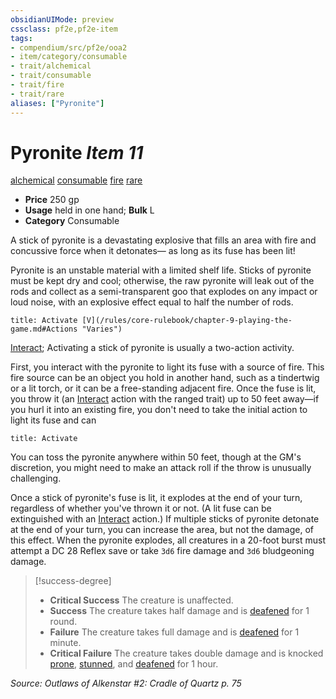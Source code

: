 ```yaml
---
obsidianUIMode: preview
cssclass: pf2e,pf2e-item
tags:
- compendium/src/pf2e/ooa2
- item/category/consumable
- trait/alchemical
- trait/consumable
- trait/fire
- trait/rare
aliases: ["Pyronite"]
---
```

# Pyronite *Item 11*  
[alchemical](/rules/traits/alchemical.md)  [consumable](/rules/traits/consumable.md)  [fire](/rules/traits/fire.md)  [rare](/rules/traits/rare.md)  

- **Price** 250 gp
- **Usage** held in one hand; **Bulk** L
- **Category** Consumable

A stick of pyronite is a devastating explosive that fills an area with fire and concussive force when it detonates— as long as its fuse has been lit!

Pyronite is an unstable material with a limited shelf life. Sticks of pyronite must be kept dry and cool; otherwise, the raw pyronite will leak out of the rods and collect as a semi-transparent goo that explodes on any impact or loud noise, with an explosive effect equal to half the number of rods.

```ad-embed-ability
title: Activate [V](/rules/core-rulebook/chapter-9-playing-the-game.md#Actions "Varies")
```

[Interact](/rules/actions/interact.md); Activating a stick of pyronite is usually a two-action activity.

First, you interact with the pyronite to light its fuse with a source of fire. This fire source can be an object you hold in another hand, such as a tindertwig or a lit torch, or it can be a free-standing adjacent fire. Once the fuse is lit, you throw it (an [Interact](/rules/actions/interact.md) action with the ranged trait) up to 50 feet away—if you hurl it into an existing fire, you don't need to take the initial action to light its fuse and can

```ad-embed-ability
title: Activate
```

You can toss the pyronite anywhere within 50 feet, though at the GM's discretion, you might need to make an attack roll if the throw is unusually challenging.

Once a stick of pyronite's fuse is lit, it explodes at the end of your turn, regardless of whether you've thrown it or not. (A lit fuse can be extinguished with an [Interact](/rules/actions/interact.md) action.) If multiple sticks of pyronite detonate at the end of your turn, you can increase the area, but not the damage, of this effect. When the pyronite explodes, all creatures in a 20-foot burst must attempt a DC 28 Reflex save or take `3d6` fire damage and `3d6` bludgeoning damage.

> [!success-degree] 
> - **Critical Success** The creature is unaffected.
> - **Success** The creature takes half damage and is [deafened](/rules/conditions.md#Deafened) for 1 round.
> - **Failure** The creature takes full damage and is [deafened](/rules/conditions.md#Deafened) for 1 minute.
> - **Critical Failure** The creature takes double damage and is knocked [prone](/rules/conditions.md#Prone), [stunned](/rules/conditions.md#Stunned), and [deafened](/rules/conditions.md#Deafened) for 1 hour.

*Source: Outlaws of Alkenstar #2: Cradle of Quartz p. 75*